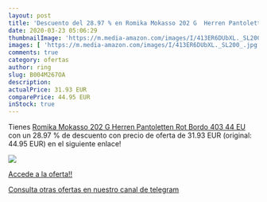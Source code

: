 ```yaml
---
layout: post
title: 'Descuento del 28.97 % en Romika Mokasso 202 G  Herren Pantoletten'
date: 2020-03-23 05:06:29
thumbnailImage: 'https://m.media-amazon.com/images/I/413ER6DUbXL._SL200_.jpg'
images: [ 'https://m.media-amazon.com/images/I/413ER6DUbXL._SL200_.jpg' ]
comments: true
category: ofertas
author: ring
slug: B004M267OA
description:
actualPrice: 31.93 EUR
comparePrice: 44.95 EUR
inStock: true
---
```


Tienes [Romika Mokasso 202 G  Herren Pantoletten  Rot  Bordo 403   44 EU](https://www.amazon.com/dp/B004M267OA/?tag=redken08-20) con un 28.97 % de descuento con precio de oferta de 31.93 EUR (original: 44.95 EUR) en el siguiente enlace!

[![](https://m.media-amazon.com/images/I/413ER6DUbXL._SL200_.jpg)](https://www.amazon.com/dp/B004M267OA/?tag=redken08-20)

[Accede a la oferta!!](https://www.amazon.com/dp/B004M267OA/?tag=redken08-20)

[Consulta otras ofertas en nuestro canal de telegram](https://t.me/s/ofertas25)
